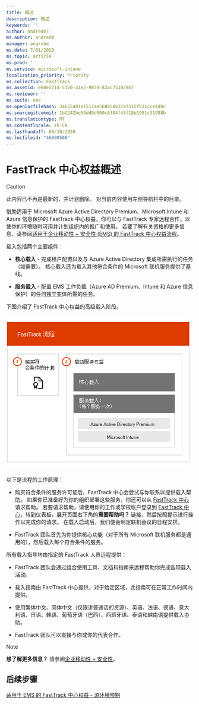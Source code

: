 ```yaml
---
title: 概述
description: 概述
keywords: ''
author: andredm7
ms.author: andredm
manager: angrobe
ms.date: 7/01/2020
ms.topic: article
ms.prod: ''
ms.service: microsoft-intune
localization_priority: Priority
ms.collection: FastTrack
ms.assetid: e60e3714-5120-41e2-9878-83ac75107967
ms.reviewer: ''
ms.suite: ems
ms.openlocfilehash: 3a675401e1517ae56885863197315fb31cce4d8c
ms.sourcegitcommit: 1b2242be54dd0d000c6384f45f18e1951c31998b
ms.translationtype: MT
ms.contentlocale: zh-CN
ms.lasthandoff: 08/18/2020
ms.locfileid: "46800508"
---
```

# <a name="fasttrack-center-benefit-overview"></a>FastTrack 中心权益概述

> [!CAUTION]
> 此内容已不再是最新的，并计划删除。 对当前内容使用左侧导航栏中的目录。

借助适用于 Microsoft Azure Active Directory Premium、Microsoft Intune 和 Azure 信息保护的 FastTrack 中心权益，你可以与 FastTrack 专家远程合作，以使你的环境随时可用并计划组织内的推广和使用。 若要了解有关资格的更多信息，请参阅[适用于企业移动性 + 安全性 (EMS) 的 FastTrack 中心权益流程](EMS-fasttrack-process.md)。

载入包括两个主要组件：

-   **核心载入** - 完成租户配置以及与 Azure Active Directory 集成所需执行的任务（如需要）。 核心载入还为载入其他符合条件的 Microsoft 联机服务提供了基线。

-   **服务载入** - 配置 EMS 工作负载（Azure AD Premium、Intune 和 Azure 信息保护）的任何独立变体所需的任务。

下图介绍了 FastTrack 中心权益的高级载入阶段。

![使用 FastTrack 中心权益的高级载入阶段](./media/ft-onboarding-process.png)

以下是流程的工作原理：

- 购买符合条件的服务许可证后，FastTrack 中心会尝试与你联系以提供载入帮助。 如果你已准备好为你的组织部署这些服务，你还可以从 [FastTrack 中心](https://go.microsoft.com/fwlink/?linkid=780698)请求帮助。 若要请求帮助，请使用你的工作或学校帐户登录到 [FastTrack 中心](https://go.microsoft.com/fwlink/?linkid=780698)，转到仪表板，展开页面右下角的**需要帮助吗？** 链接，然后按照提示进行操作以完成你的请求。 在载入启动后，我们便会制定联机会议的日程安排。

-   FastTrack 团队首先为你提供核心功能（对于所有 Microsoft 联机服务都是通用的），然后载入每个符合条件的服务。

所有载入指导均由指定的 FastTrack 人员远程提供：

-   FastTrack 团队会通过组合使用工具、文档和指南来远程帮助你完成各项载入活动。

-   载入指南由 FastTrack 中心提供，对于给定区域，此指南可在正常工作时间内提供。

-   使用繁体中文、简体中文（仅限讲普通话的资源）、英语、法语、德语、意大利语、日语、韩语、葡萄牙语（巴西）、西班牙语、泰语和越南语提供载入协助。

-   FastTrack 团队可以直接与你或你的代表合作。

> [!NOTE]
> **想了解更多信息？** 请参阅[企业移动性 + 安全性](https://www.microsoft.com/cloud-platform/enterprise-mobility)。

## <a name="next-steps"></a>后续步骤

[适用于 EMS 的 FastTrack 中心权益 - 源环境预期](EMS-source-environment-expectations.md)

